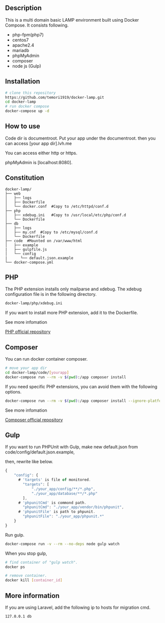 ## Description
This is a multi domain basic LAMP environment built using Docker Compose.
It consists following.

- php-fpm(php7)
- centos7
- apache2.4
- mariadb
- phpMyAdmin
- composer
- node js (Gulp)

## Installation

```bash
# clone this repository
https://github.com/temori1919/docker-lamp.git
cd docker-lamp
# run docker compose
docker-compose up -d
```


## How to use
Code dir is documentroot.
Put your app under the documentroot.
then you can access [your app dir].lvh.me

  
You can access either http or https.

phpMyAdmin is [localhost:8080].


## Constitution
```
docker-lamp/
├── web
│   ├── logs
│   ├── Dockerfile
│   └── docker.conf  #Copy to /etc/httpd/conf.d
├── php
│   ├── xdebug.ini   #Copy to /usr/local/etc/php/conf.d
│   └── Dockerfile
├── db
│   ├── logs
│   ├── my.cnf  #Copy to /etc/mysql/conf.d
│   └── Dockerfile
├── code  #Mounted on /var/www/html
│   ├── example
|   ├── gulpfile.js
│   └── config
|      └── default.json.example
└── docker-compose.yml
```
## PHP
The PHP extension installs only mailparse and xdebug.
The xdebug configuration file is in the following directory.
```bash
docker-lamp/php/xdebug.ini
```

If you want to install more PHP extension, 
add it to the Dockerfile.


See more infomation

[PHP official repository](https://hub.docker.com/_/php/)

## Composer
  
You can run docker container composer.
```bash
# move your app dir
cd docker-lamp/code/[yourapp]
docker-compose run --rm -v $(pwd):/app composer install
```


If you need specific PHP extensions, 
you can avoid them with the following options.
```bash
docker-compose run --rm -v $(pwd):/app composer install --ignore-platform-reqs --no-scripts
```


See more infomation

[Composer official repository](https://hub.docker.com/_/composer/)

## Gulp
If you want to run PHPUnit with Gulp,
make new default.json from code/config/default.json.example,

then, rewrite like below.
```js
{
	"config": {
      # 'targets' is file of monitored.
  		"targets": [
  			"./your_app/config/**/*.php",
			"./your_app/database/**/*.php"
  		],
      # 'phpunitCmd' is commond path.
  		"phpunitCmd": "./your_app/vendor/bin/phpunit",
      # 'phpunitFile' is path to phpunit.
  		"phpunitFile": "./your_app/phpunit.*"
  	}
}
```

Run gulp.
```bash
docker-compose run -v --rm --no-deps node gulp watch
```

When you stop gulp,
```bash
# find container of "gulp watch".
docker ps

# remove container.
docker kill [container_id]
```

## More information
If you are using Laravel, 
add the following ip to hosts for migration cmd.
```
127.0.0.1 db
```

